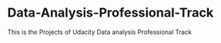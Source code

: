 # Data-Analysis-Professional-Track
This is the Projects of Udacity Data analysis Professional Track
